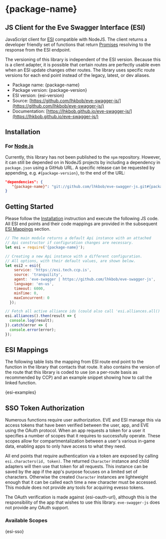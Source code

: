 # {package-name}

## JS Client for the Eve Swagger Interface (ESI)

JavaScript client for
[ESI](https://developers.eveonline.com/blog/article/introducing-the-esi-api)
compatible with NodeJS. The client returns a developer friendly set of
functions that return [Promises](https://bluebirdjs.com) resolving to
the response from the ESI endpoint.

The versioning of this library is independent of the ESI version.
Because this is a client adapter, it is possible that certain routes
are perfectly usable even when an ESI update changes other routes.
The library uses specific route versions for each end point instead of
the legacy, latest, or dev aliases.

- Package name: {package-name}
- Package version: {package-version}
- ESI version: {esi-version}
- Source: [https://github.com/lhkbob/eve-swagger-js/](https://github.com/lhkbob/eve-swagger-js/)
- Documentation: [https://lhkbob.github.io/eve-swagger-js/](https://lhkbob.github.io/eve-swagger-js/)


## Installation

### For [Node.js](https://nodejs.org/)

Currently, this library has not been published to the `npm` repository.
However, it can still be depended on in NodeJS projects by including a
dependency in `package.json` using a GitHub URL. A specific release can
be requested by appending, e.g. `#{package-version}`, to the end of the URL:

```json
"dependencies": {
   "{package-name}": "git://github.com/lhkbob/eve-swagger-js.git#{package-version}",
}
```

## Getting Started

Please follow the [Installation](#installation) instruction and execute
the following JS code. All ESI end points and their code mappings are
provided in the subsequent [ESI Mappings](#esi-mappings) section.

```javascript
// The main module returns a default Api instance with an attached
// Api constructor if configuration changes are necessary.
let esi = require('{package-name}');

// Creating a new Api instance with a different configuration.
// All options, with their default values, are shown below.
let esi2 = esi({
    service: 'https://esi.tech.ccp.is',
    source: 'tranquility',
    agent: 'eve-swagger | https://github.com/lhkbob/eve-swagger-js',
    language: 'en-us',
    timeout: 6000,
    minTime: 0,
    maxConcurrent: 0
  });

// Fetch all active alliance ids (could also call 'esi.alliances.all()')
esi.alliances().then(result => {
  console.log(result);
}).catch(error => {
  console.error(error);
});
```

## ESI Mappings

The following table lists the mapping from ESI route end point to the
function in the library that contacts that route. It also contains the
version of the route that this library is coded to use (on a per-route
basis as recommended by CCP) and an example snippet showing how to
call the linked function.

{esi-examples}

## SSO Token Authorization

Numerous functions require user authorization. EVE and ESI manage this
via access tokens that have been verified between the user, app, and EVE
using the OAuth protocol. When an app requests a token for a user it
specifies a number of scopes that it requires to successfully operate.
These scopes allow for compartmentalization between a user's various
in-game data, enabling apps to only have access to what they need.

All end points that require authentication via a token are exposed by
calling `esi.characters(id, token)`. The returned `Character` instance
and child adapters will then use that token for all requests. This
instance can be saved by the app if the app's purpose focuses on a
limited set of characters. Otherwise the created `Character` instances
are lightweight enough that it can be called each time a new character
must be accessed. This module does not provide any tools for acquiring
evesso tokens.

The OAuth verification is made against {esi-oauth-url}, although this
is the responsibility of the app that wishes to use this library.
`eve-swagger-js` does not provide any OAuth support.

### Available Scopes

{esi-sso}

